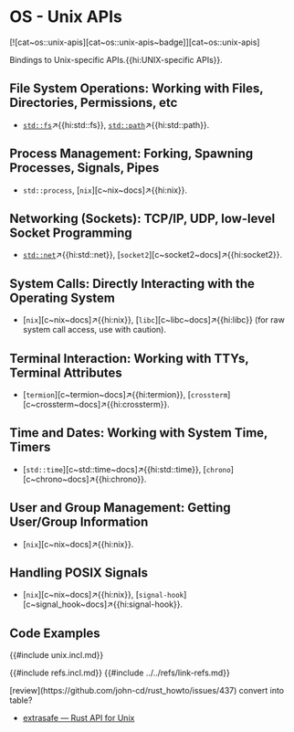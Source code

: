 # OS - Unix APIs

[![cat~os::unix-apis][cat~os::unix-apis~badge]][cat~os::unix-apis]

Bindings to Unix-specific APIs.{{hi:UNIX-specific APIs}}.

## File System Operations: Working with Files, Directories, Permissions, etc

- [`std::fs`](https://doc.rust-lang.org/std/fs/index.html)↗{{hi:std::fs}}, [`std::path`](https://doc.rust-lang.org/std/path/index.html)↗{{hi:std::path}}.

## Process Management: Forking, Spawning Processes, Signals, Pipes

- `std::process`, [`nix`][c~nix~docs]↗{{hi:nix}}.

## Networking (Sockets): TCP/IP, UDP, low-level Socket Programming

- [`std::net`](https://doc.rust-lang.org/std/net/index.html)↗{{hi:std::net}}, [`socket2`][c~socket2~docs]↗{{hi:socket2}}.

## System Calls: Directly Interacting with the Operating System

- [`nix`][c~nix~docs]↗{{hi:nix}}, [`libc`][c~libc~docs]↗{{hi:libc}} (for raw system call access, use with caution).

## Terminal Interaction: Working with TTYs, Terminal Attributes

- [`termion`][c~termion~docs]↗{{hi:termion}}, [`crossterm`][c~crossterm~docs]↗{{hi:crossterm}}.

## Time and Dates: Working with System Time, Timers

- [`std::time`][c~std::time~docs]↗{{hi:std::time}}, [`chrono`][c~chrono~docs]↗{{hi:chrono}}.

## User and Group Management: Getting User/Group Information

- [`nix`][c~nix~docs]↗{{hi:nix}}.

## Handling POSIX Signals

- [`nix`][c~nix~docs]↗{{hi:nix}}, [`signal-hook`][c~signal_hook~docs]↗{{hi:signal-hook}}.

## Code Examples

{{#include unix.incl.md}}

{{#include refs.incl.md}}
{{#include ../../refs/link-refs.md}}

<div class="hidden">
[review](https://github.com/john-cd/rust_howto/issues/437)
convert into table?

- [extrasafe — Rust API for Unix](https://lib.rs/crates/extrasafe)

</div>
